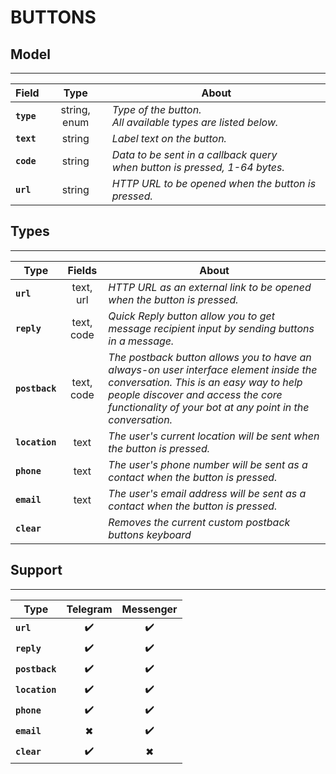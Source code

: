 # **BUTTONS**

## **Model**

---
|   Field    |     Type     |  About |
|------------|:------------:|--------|
| **`type`** | string, enum | *Type of the button.</br> All available types are listed below.* |
| **`text`** | string       | *Label text on the button.* |
| **`code`** | string       | *Data to be sent in a callback query</br> when button is pressed, 1-64 bytes.* |
| **`url`**  | string       | *HTTP URL to be opened when the button is pressed.* |

## **Types**

---
|      Type      |     Fields    |  About |
|----------------|:-------------:|--------|
| **`url`**      | text, url     | *HTTP URL as an external link to be opened when the button is pressed.* |
| **`reply`**    | text, code    | *Quick Reply button allow you to get message recipient input by sending buttons in a message.* |
| **`postback`** | text, code    | *The postback button allows you to have an always-on user interface element inside the conversation. This is an easy way to help people discover and access the core functionality of your bot at any point in the conversation.* |
| **`location`** | text          | *The user's current location will be sent when the button is pressed.* |
| **`phone`**    | text          | *The user's phone number will be sent as a contact when the button is pressed.* |
| **`email`**    | text          | *The user's email address will be sent as a contact when the button is pressed.* |
| **`clear`**    |               | *Removes the current custom postback buttons keyboard* |

## **Support**

---
|      Type      | Telegram | Messenger |
|----------------|:--------:|:---------:|
| **`url`**      |    ✔️     |    ✔️     |
| **`reply`**    |    ✔️     |    ✔️     |
| **`postback`** |    ✔️     |    ✔️     |
| **`location`** |    ✔️     |    ✔️     |
| **`phone`**    |    ✔️     |    ✔️     |
| **`email`**    |    ✖     |    ✔️     |
| **`clear`**    |    ✔️     |    ✖     |
